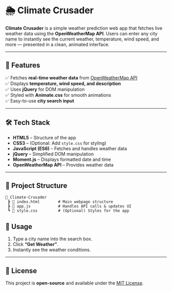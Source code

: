 # 🌦️ Climate Crusader

**Climate Crusader** is a simple weather prediction web app that fetches live weather data using the **OpenWeatherMap API**. Users can enter any city name to instantly see the current weather, temperature, wind speed, and more — presented in a clean, animated interface.

---

## 🚀 Features
✅ Fetches **real-time weather data** from [OpenWeatherMap API](https://openweathermap.org/)  
✅ Displays **temperature, wind speed, and description**  
✅ Uses **jQuery** for DOM manipulation  
✅ Styled with **Animate.css** for smooth animations  
✅ Easy-to-use **city search input**  

---

## 🛠️ Tech Stack
- **HTML5** – Structure of the app  
- **CSS3** – (Optional: Add `style.css` for styling)  
- **JavaScript (ES6)** – Fetches and handles weather data  
- **jQuery** – Simplified DOM manipulation  
- **Moment.js** – Displays formatted date and time  
- **OpenWeatherMap API** – Provides weather data  

---

## 📂 Project Structure
```
📁 Climate-Crusader
 ┣ 📄 index.html        # Main webpage structure
 ┣ 📄 app.js            # Handles API calls & updates UI
 ┗ 📄 style.css         # (Optional) Styles for the app
```

## 🎯 Usage
1. Type a city name into the search box.  
2. Click **“Get Weather”**.  
3. Instantly see the weather conditions. 

---

## 📜 License
This project is **open-source** and available under the [MIT License](LICENSE).

